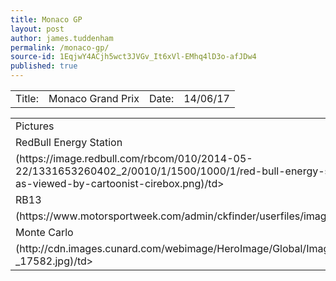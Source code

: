 ```yaml
---
title: Monaco GP
layout: post
author: james.tuddenham
permalink: /monaco-gp/
source-id: 1EqjwY4ACjh5wct3JVGv_It6xVl-EMhq4lD3o-afJDw4
published: true
---
```

<table>
  <tr>
    <td>Title:  </td>
    <td>Monaco Grand Prix</td>
    <td> Date:  </td>
    <td>14/06/17</td>
  </tr>
</table>


<table>
  <tr>
    <td>Pictures</td>
  </tr>
  <tr>
    <td>RedBull Energy Station</td>
  </tr>
  <tr>
    <td>(https://image.redbull.com/rbcom/010/2014-05-22/1331653260402_2/0010/1/1500/1000/1/red-bull-energy-station-in-monte-carlo-harbour-as-viewed-by-cartoonist-cirebox.png)/td>
  </tr>
  <tr>
    <td>RB13</td>
  </tr>
  <tr>
    <td>(https://www.motorsportweek.com/admin/ckfinder/userfiles/images/Features/jm17127fe100.jpg)/td>
  </tr>
  <tr>
    <td>Monte Carlo</td>
  </tr>
  <tr>
    <td>(http://cdn.images.cunard.com/webimage/HeroImage/Global/Images/Destinations/Monte_Carlo-_17582.jpg)/td>
  </tr>
</table>


